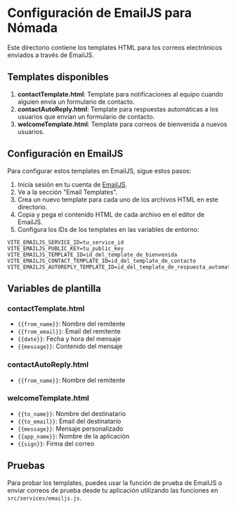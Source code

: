 # Configuración de EmailJS para Nómada

Este directorio contiene los templates HTML para los correos electrónicos enviados a través de EmailJS.

## Templates disponibles

1. **contactTemplate.html**: Template para notificaciones al equipo cuando alguien envía un formulario de contacto.
2. **contactAutoReply.html**: Template para respuestas automáticas a los usuarios que envían un formulario de contacto.
3. **welcomeTemplate.html**: Template para correos de bienvenida a nuevos usuarios.

## Configuración en EmailJS

Para configurar estos templates en EmailJS, sigue estos pasos:

1. Inicia sesión en tu cuenta de [EmailJS](https://www.emailjs.com/).
2. Ve a la sección "Email Templates".
3. Crea un nuevo template para cada uno de los archivos HTML en este directorio.
4. Copia y pega el contenido HTML de cada archivo en el editor de EmailJS.
5. Configura los IDs de los templates en las variables de entorno:

```
VITE_EMAILJS_SERVICE_ID=tu_service_id
VITE_EMAILJS_PUBLIC_KEY=tu_public_key
VITE_EMAILJS_TEMPLATE_ID=id_del_template_de_bienvenida
VITE_EMAILJS_CONTACT_TEMPLATE_ID=id_del_template_de_contacto
VITE_EMAILJS_AUTOREPLY_TEMPLATE_ID=id_del_template_de_respuesta_automatica
```

## Variables de plantilla

### contactTemplate.html
- `{{from_name}}`: Nombre del remitente
- `{{from_email}}`: Email del remitente
- `{{date}}`: Fecha y hora del mensaje
- `{{message}}`: Contenido del mensaje

### contactAutoReply.html
- `{{from_name}}`: Nombre del remitente

### welcomeTemplate.html
- `{{to_name}}`: Nombre del destinatario
- `{{to_email}}`: Email del destinatario
- `{{message}}`: Mensaje personalizado
- `{{app_name}}`: Nombre de la aplicación
- `{{sign}}`: Firma del correo

## Pruebas

Para probar los templates, puedes usar la función de prueba de EmailJS o enviar correos de prueba desde tu aplicación utilizando las funciones en `src/services/emailjs.js`. 
